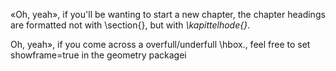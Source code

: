 «Oh, yeah», if you'll be wanting to start a new chapter, the chapter headings are formatted not with \section{}, but with *\kapittelhode{}*.

Oh, yeah», if you come across a overfull/underfull \hbox., feel free to set showframe=true in the geometry packagei

